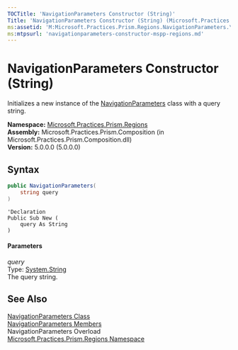 ```yaml
---
TOCTitle: 'NavigationParameters Constructor (String)'
Title: 'NavigationParameters Constructor (String) (Microsoft.Practices.Prism.Regions)'
ms:assetid: 'M:Microsoft.Practices.Prism.Regions.NavigationParameters.\#ctor(System.String)'
ms:mtpsurl: 'navigationparameters-constructor-mspp-regions.md'
---
```


# NavigationParameters Constructor (String)

Initializes a new instance of the [NavigationParameters](/patterns-practices/reference/navigationparameters-class-mspp-regions) class with a query string.

**Namespace:** [Microsoft.Practices.Prism.Regions](/patterns-practices/reference/mspp-regions-namespace)  
**Assembly:** Microsoft.Practices.Prism.Composition (in Microsoft.Practices.Prism.Composition.dll)  
**Version:** 5.0.0.0 (5.0.0.0)

##  Syntax

```C#
public NavigationParameters(
	string query 
)
```

```VB
'Declaration
Public Sub New ( 
	query As String
)
```

#### Parameters

*query*  
Type: [System.String](http://msdn.microsoft.com/en-us/library/s1wwdcbf)  
The query string.

## See Also
[NavigationParameters Class](/patterns-practices/reference/navigationparameters-class-mspp-regions)  
[NavigationParameters Members](/patterns-practices/reference/navigationparameters-members-mspp-regions)  
NavigationParameters Overload  
[Microsoft.Practices.Prism.Regions Namespace](/patterns-practices/reference/mspp-regions-namespace)  